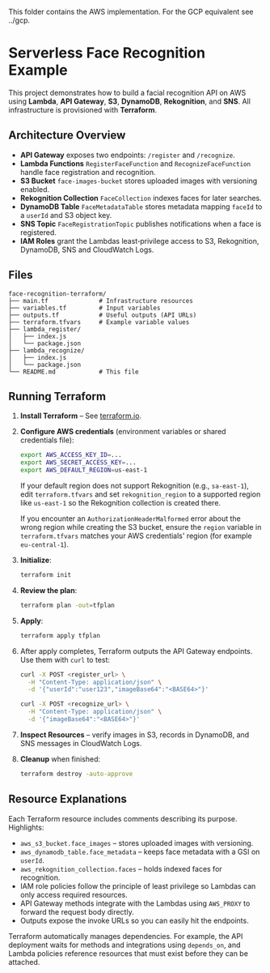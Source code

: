 This folder contains the AWS implementation. For the GCP equivalent see ../gcp.
# Serverless Face Recognition Example

This project demonstrates how to build a facial recognition API on AWS using **Lambda**, **API Gateway**, **S3**, **DynamoDB**, **Rekognition**, and **SNS**. All infrastructure is provisioned with **Terraform**.

## Architecture Overview

- **API Gateway** exposes two endpoints: `/register` and `/recognize`.
- **Lambda Functions** `RegisterFaceFunction` and `RecognizeFaceFunction` handle face registration and recognition.
- **S3 Bucket** `face-images-bucket` stores uploaded images with versioning enabled.
- **Rekognition Collection** `FaceCollection` indexes faces for later searches.
- **DynamoDB Table** `FaceMetadataTable` stores metadata mapping `faceId` to a `userId` and S3 object key.
- **SNS Topic** `FaceRegistrationTopic` publishes notifications when a face is registered.
- **IAM Roles** grant the Lambdas least‑privilege access to S3, Rekognition, DynamoDB, SNS and CloudWatch Logs.

## Files

```
face-recognition-terraform/
├── main.tf              # Infrastructure resources
├── variables.tf         # Input variables
├── outputs.tf           # Useful outputs (API URLs)
├── terraform.tfvars     # Example variable values
├── lambda_register/
│   ├── index.js
│   └── package.json
├── lambda_recognize/
│   ├── index.js
│   └── package.json
└── README.md            # This file
```

## Running Terraform

1. **Install Terraform** – See [terraform.io](https://www.terraform.io/downloads.html).
2. **Configure AWS credentials** (environment variables or shared credentials file):
    ```bash
    export AWS_ACCESS_KEY_ID=...
    export AWS_SECRET_ACCESS_KEY=...
    export AWS_DEFAULT_REGION=us-east-1
    ```
    If your default region does not support Rekognition (e.g., `sa-east-1`),
    edit `terraform.tfvars` and set `rekognition_region` to a supported region
    like `us-east-1` so the Rekognition collection is created there.

    If you encounter an `AuthorizationHeaderMalformed` error about the wrong
    region while creating the S3 bucket, ensure the `region` variable in
    `terraform.tfvars` matches your AWS credentials' region (for example
    `eu-central-1`).
3. **Initialize**:
    ```bash
    terraform init
    ```
4. **Review the plan**:
    ```bash
    terraform plan -out=tfplan
    ```
5. **Apply**:
    ```bash
    terraform apply tfplan
    ```
6. After apply completes, Terraform outputs the API Gateway endpoints. Use them with `curl` to test:
    ```bash
    curl -X POST <register_url> \
      -H "Content-Type: application/json" \
      -d '{"userId":"user123","imageBase64":"<BASE64>"}'

    curl -X POST <recognize_url> \
      -H "Content-Type: application/json" \
      -d '{"imageBase64":"<BASE64>"}'
    ```
7. **Inspect Resources** – verify images in S3, records in DynamoDB, and SNS messages in CloudWatch Logs.
8. **Cleanup** when finished:
    ```bash
    terraform destroy -auto-approve
    ```

## Resource Explanations

Each Terraform resource includes comments describing its purpose. Highlights:

- `aws_s3_bucket.face_images` – stores uploaded images with versioning.
- `aws_dynamodb_table.face_metadata` – keeps face metadata with a GSI on `userId`.
- `aws_rekognition_collection.faces` – holds indexed faces for recognition.
- IAM role policies follow the principle of least privilege so Lambdas can only access required resources.
- API Gateway methods integrate with the Lambdas using `AWS_PROXY` to forward the request body directly.
- Outputs expose the invoke URLs so you can easily hit the endpoints.

Terraform automatically manages dependencies. For example, the API deployment waits for methods and integrations using `depends_on`, and Lambda policies reference resources that must exist before they can be attached.

